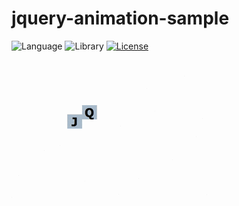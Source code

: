 # jquery-animation-sample
![Language](https://img.shields.io/badge/language-js-blue.svg?style=flat
)
![Library](https://img.shields.io/badge/library-jQuery-brightgreen.svg?style=flat
)
[![License](http://img.shields.io/badge/license-MIT-lightgrey.svg?style=flat
)](http://mit-license.org)

![gif](/doc/animation.gif)
